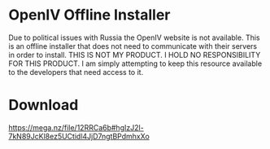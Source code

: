 # OpenIV Offline Installer 

Due to political issues with Russia the OpenIV website is not available. This is an offline installer that does not need to communicate with their servers in order to install.
THIS IS NOT MY PRODUCT. I HOLD NO RESPONSIBILITY FOR THIS PRODUCT. 
I am simply attempting to keep this resource available to the developers that need access to it. 

# Download
https://mega.nz/file/12RRCa6b#hgIzJ2l-7kN89JcKl8ez5UCtidl4JjD7ngtBPdmhxXo 



